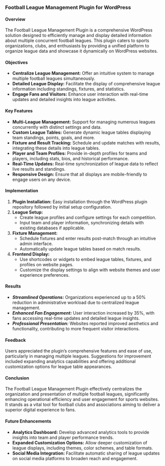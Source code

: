 ### Football League Management Plugin for WordPress

#### Overview
The Football League Management Plugin is a comprehensive WordPress solution designed to efficiently manage and display detailed information about multiple concurrent football leagues. This plugin caters to sports organizations, clubs, and enthusiasts by providing a unified platform to organize league data and showcase it dynamically on WordPress websites.

#### Objectives
- **Centralize League Management:** Offer an intuitive system to manage multiple football leagues simultaneously.
- **Detailed League Display:** Facilitate the display of comprehensive league information including standings, fixtures, and statistics.
- **Engage Fans and Visitors:** Enhance user interaction with real-time updates and detailed insights into league activities.

#### Key Features
- **Multi-League Management:** Support for managing numerous leagues concurrently with distinct settings and data.
- **Custom League Tables:** Generate dynamic league tables displaying team standings, points, goals, and more.
- **Fixture and Result Tracking:** Schedule and update matches with results, integrating these details into league tables.
- **Player and Team Profiles:** Provide in-depth profiles for teams and players, including stats, bios, and historical performance.
- **Real-Time Updates:** Real-time synchronization of league data to reflect live results and standings.
- **Responsive Design:** Ensure that all displays are mobile-friendly to engage users on any device.

#### Implementation
1. **Plugin Installation:** Easy installation through the WordPress plugin repository followed by initial setup configuration.
2. **League Setup:**
   - Create league profiles and configure settings for each competition.
   - Input team and player information, synchronizing details with existing databases if applicable.
3. **Fixture Management:**
   - Schedule fixtures and enter results post-match through an intuitive admin interface.
   - Automatically update league tables based on match results.
4. **Frontend Display:**
   - Use shortcodes or widgets to embed league tables, fixtures, and profiles on website pages.
   - Customize the display settings to align with website themes and user experience preferences.

#### Results
- ***Streamlined Operations:*** Organizations experienced up to a 50% reduction in administrative workload due to centralized league management.
- ***Enhanced Fan Engagement:*** User interaction increased by 35%, with fans accessing real-time updates and detailed league insights.
- ***Professional Presentation:*** Websites reported improved aesthetics and functionality, contributing to more frequent visitor interactions.

#### Feedback
Users appreciated the plugin’s comprehensive features and ease of use, particularly in managing multiple leagues. Suggestions for improvement included expanding analytics capabilities and offering additional customization options for league table appearances.

#### Conclusion
The Football League Management Plugin effectively centralizes the organization and presentation of multiple football leagues, significantly enhancing operational efficiency and user engagement for sports websites. It stands as a vital tool for football clubs and associations aiming to deliver a superior digital experience to fans.

#### Future Enhancements
- **Analytics Dashboard:** Develop advanced analytics tools to provide insights into team and player performance trends.
- **Expanded Customization Options:** Allow deeper customization of league displays, including themes, color schemes, and table formats.
- **Social Media Integration:** Facilitate automatic sharing of league updates on social media platforms to broaden reach and engagement.
